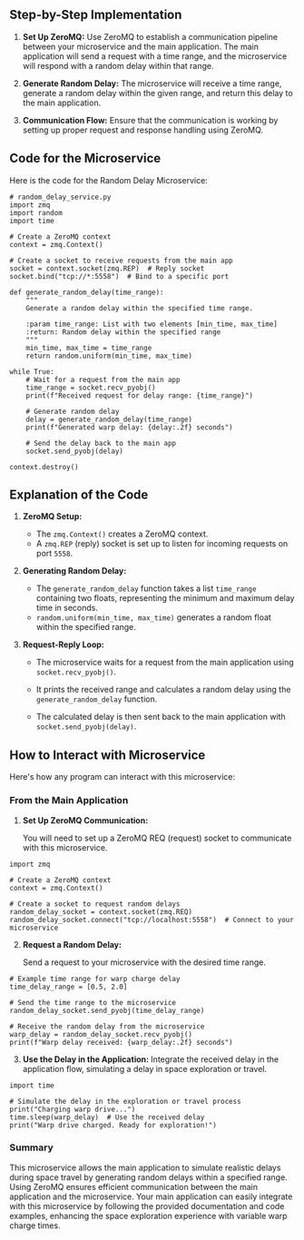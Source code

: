 ## Step-by-Step Implementation
1. **Set Up ZeroMQ:** Use ZeroMQ to establish a communication pipeline between your microservice and the main application. The main application will send a request with a time range, and the microservice will respond with a random delay within that range.

2. **Generate Random Delay:** The microservice will receive a time range, generate a random delay within the given range, and return this delay to the main application.

3. **Communication Flow:** Ensure that the communication is working by setting up proper request and response handling using ZeroMQ.

## Code for the Microservice

Here is the code for the Random Delay Microservice:

```
# random_delay_service.py
import zmq
import random
import time

# Create a ZeroMQ context
context = zmq.Context()

# Create a socket to receive requests from the main app
socket = context.socket(zmq.REP)  # Reply socket
socket.bind("tcp://*:5558")  # Bind to a specific port

def generate_random_delay(time_range):
    """
    Generate a random delay within the specified time range.
    
    :param time_range: List with two elements [min_time, max_time]
    :return: Random delay within the specified range
    """
    min_time, max_time = time_range
    return random.uniform(min_time, max_time)

while True:
    # Wait for a request from the main app
    time_range = socket.recv_pyobj()
    print(f"Received request for delay range: {time_range}")

    # Generate random delay
    delay = generate_random_delay(time_range)
    print(f"Generated warp delay: {delay:.2f} seconds")

    # Send the delay back to the main app
    socket.send_pyobj(delay)

context.destroy()
```

## Explanation of the Code

1. **ZeroMQ Setup:**

    - The `zmq.Context()` creates a ZeroMQ context.
    - A `zmq.REP` (reply) socket is set up to listen for incoming requests on port `5558`.

2. **Generating Random Delay:**

    - The `generate_random_delay` function takes a list `time_range` containing two floats, representing the minimum and maximum delay time in seconds.
    - `random.uniform(min_time, max_time)` generates a random float within the specified range.

3. **Request-Reply Loop:**

    - The microservice waits for a request from the main application using `socket.recv_pyobj()`.

    - It prints the received range and calculates a random delay using the `generate_random_delay` function.

    - The calculated delay is then sent back to the main application with `socket.send_pyobj(delay)`.

## How to Interact with Microservice

Here's how any program can interact with this microservice:

### From the Main Application

1. **Set Up ZeroMQ Communication:**

    You will need to set up a ZeroMQ REQ (request) socket to communicate with this microservice.

```
import zmq

# Create a ZeroMQ context
context = zmq.Context()

# Create a socket to request random delays
random_delay_socket = context.socket(zmq.REQ)
random_delay_socket.connect("tcp://localhost:5558")  # Connect to your microservice
```

2. **Request a Random Delay:**

    Send a request to your microservice with the desired time range.

```
# Example time range for warp charge delay
time_delay_range = [0.5, 2.0]

# Send the time range to the microservice
random_delay_socket.send_pyobj(time_delay_range)

# Receive the random delay from the microservice
warp_delay = random_delay_socket.recv_pyobj()
print(f"Warp delay received: {warp_delay:.2f} seconds")
```

3. **Use the Delay in the Application:**
    Integrate the received delay in the application flow, simulating a delay in space exploration or travel.

```
import time

# Simulate the delay in the exploration or travel process
print("Charging warp drive...")
time.sleep(warp_delay)  # Use the received delay
print("Warp drive charged. Ready for exploration!")
```

### Summary

This microservice allows the main application to simulate realistic delays during space travel by generating random delays within a specified range. Using ZeroMQ ensures efficient communication between the main application and the microservice. Your main application can easily integrate with this microservice by following the provided documentation and code examples, enhancing the space exploration experience with variable warp charge times.